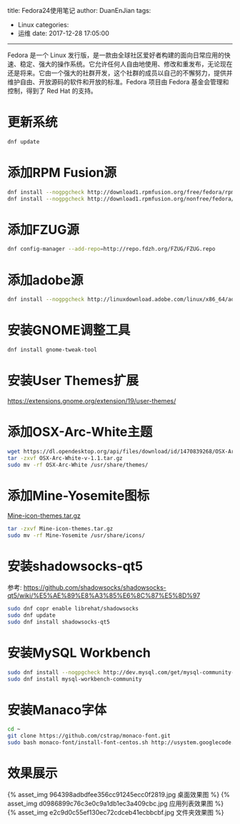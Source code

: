 title: Fedora24使用笔记
author: DuanEnJian
tags:
  - Linux
categories:
  - 运维
date: 2017-12-28 17:05:00
---
Fedora 是一个 Linux 发行版，是一款由全球社区爱好者构建的面向日常应用的快速、稳定、强大的操作系统。它允许任何人自由地使用、修改和重发布，无论现在还是将来。它由一个强大的社群开发，这个社群的成员以自己的不懈努力，提供并维护自由、开放源码的软件和开放的标准。Fedora 项目由 Fedora 基金会管理和控制，得到了 Red Hat 的支持。
<!-- more -->
# 更新系统 
```bash
dnf update
```
# 添加RPM Fusion源
```bash
dnf install --nogpgcheck http://download1.rpmfusion.org/free/fedora/rpmfusion-free-release-24.noarch.rpm
dnf install --nogpgcheck http://download1.rpmfusion.org/nonfree/fedora/rpmfusion-nonfree-release-24.noarch.rpm 
```
# 添加FZUG源
```bash
dnf config-manager --add-repo=http://repo.fdzh.org/FZUG/FZUG.repo
```
# 添加adobe源
```bash
dnf install --nogpgcheck http://linuxdownload.adobe.com/linux/x86_64/adobe-release-x86_64-1.0-1.noarch.rpm
```
# 安装GNOME调整工具
```bash
dnf install gnome-tweak-tool
```
# 安装User Themes扩展
https://extensions.gnome.org/extension/19/user-themes/
# 添加OSX-Arc-White主题
```bash
wget https://dl.opendesktop.org/api/files/download/id/1470839268/OSX-Arc-White-v-1.1.tar.gz
tar -zxvf OSX-Arc-White-v-1.1.tar.gz
sudo mv -rf OSX-Arc-White /usr/share/themes/
```
# 添加Mine-Yosemite图标
[Mine-icon-themes.tar.gz](Mine-icon-themes.tar.gz)
```bash
tar -zxvf Mine-icon-themes.tar.gz
sudo mv -rf Mine-Yosemite /usr/share/icons/
```
# 安装shadowsocks-qt5
参考:
https://github.com/shadowsocks/shadowsocks-qt5/wiki/%E5%AE%89%E8%A3%85%E6%8C%87%E5%8D%97
```bash
sudo dnf copr enable librehat/shadowsocks
sudo dnf update
sudo dnf install shadowsocks-qt5
```
# 安装MySQL Workbench
```bash
sudo dnf install --nogpgcheck http://dev.mysql.com/get/mysql-community-release-fc21-6.noarch.rpm
sudo dnf install mysql-workbench-community
```
# 安装Manaco字体
```bash
cd ~
git clone https://github.com/cstrap/monaco-font.git
sudo bash monaco-font/install-font-centos.sh http://usystem.googlecode.com/files/MONACO.TTF
```
# 效果展示
{% asset_img 964398adbdfee356cc91245ecc0f2819.jpg 桌面效果图 %}
{% asset_img d0986899c76c3e0c9a1db1ec3a409cbc.jpg 应用列表效果图 %}
{% asset_img e2c9d0c55ef130ec72cdceb41ecbbcbf.jpg 文件夹效果图 %}